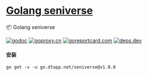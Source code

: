 <h1>
<a href="https://www.dtapp.net/">Golang seniverse</a>
</h1>

📦 Golang seniverse

[comment]: <> (go)
[![godoc](https://pkg.go.dev/badge/go.dtapp.net/seniverse?status.svg)](https://pkg.go.dev/go.dtapp.net/seniverse)
[![goproxy.cn](https://goproxy.cn/stats/go.dtapp.net/seniverse/badges/download-count.svg)](https://goproxy.cn/stats/go.dtapp.net/seniverse)
[![goreportcard.com](https://goreportcard.com/badge/go.dtapp.net/seniverse)](https://goreportcard.com/report/go.dtapp.net/seniverse)
[![deps.dev](https://img.shields.io/badge/deps-go-red.svg)](https://deps.dev/go/go.dtapp.net%2Fseniverse)

#### 安装

```shell
go get -v -u go.dtapp.net/seniverse@v1.0.0
```
